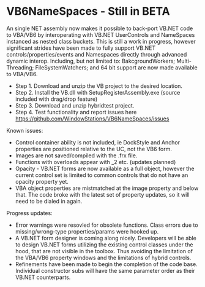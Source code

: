 # VB6NameSpaces - Still in BETA
An single NET assembly now makes it possible to back-port VB.NET code to VBA/VB6 by interoperating with VB.NET UserControls and NameSpaces instanced as nested class buckets.
This is still a work in progress, however significant strides have been made to fully support VB.NET controls/properties/events and Namespaces directly through advanced dynamic interop. Including, but not limited to: BakcgroundWorkers; Multi-Threading; FileSystemWatchers; and 64 bit support are now made available to VBA/VB6.

* Step 1.  Download and unzip the VB project to the desired location.
* Step 2.  Install the VB.dll with SetupRegisterAssembly.exe (source included with drag/drop feature)
* Step 3.  Download and unzip hybridtest project.
* Step 4.  Test functionality and report issues here https://github.com/WindowStations/VB6NameSpaces/issues

Known issues:
* Control container ability is not included, ie DockStyle and Anchor properties are positioned relative to the UC, not the VB6 form.
* Images are not saved/compiled with the .frx file.
* Functions with overloads appear with _2 etc.  (updates planned)
* Opacity - VB.NET forms are now available as a full object, however the current control set is limited to common controls that do not have an opacity property yet.
* VBA object properties are mistmatched at the image property and below that.   The code broke with the latest set of property updates, so it will need to be dialed in again.

Progress updates:
* Error warnings were resovled for obsolete functions.  Class errors due to missing/wrong-type properties/params were hooked up.
* A VB.NET form designer is coming along nicely.  Developers will be able to design VB.NET forms utilizing the existing control classes under the hood, that are not visible in the toolbox.  Thus avoiding the limitation of the VBA/VB6 property windows and the limitations of hybrid controls.
* Refinements have been made to begin the completion of the code base.  Individual constructor subs will have the same parameter order as their VB.NET counterparts.
